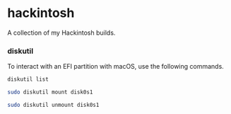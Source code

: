 # hackintosh

A collection of my Hackintosh builds.

### diskutil

To interact with an EFI partition with macOS, use the following commands.

```bash
diskutil list
```

```bash
sudo diskutil mount disk0s1
```

```bash
sudo diskutil unmount disk0s1
```


